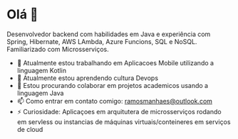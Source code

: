 # Olá 👋

Desenvolvedor backend com habilidades em Java e experiência com Spring, Hibernate, AWS LAmbda, Azure Funcions, SQL e NoSQL. Familiarizado com Microsserviços. 

- 🔭 Atualmente estou trabalhando em Aplicacoes Mobile utilizando a linguagem Kotlin
- 🌱 Atualmente estou aprendendo cultura Devops
- 👯 Estou procurando colaborar em projetos academicos usando a linguagem Java
- 📫 Como entrar em contato comigo: ramosmanhaes@outlook.com
- ⚡ Curiosidade: Aplicaçoes em arquitutera de microsserviços rodando em servless ou instancias de máquinas virtuais/conteineres em serviços de cloud

